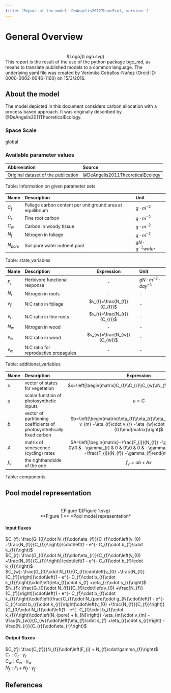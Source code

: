 ```yaml
---
title: 'Report of the model: DeAngelis2012TheorEcol, version: 1'
---
```

  
  
# General Overview  
  

<br>
<center>
![Logo](Logo.svg)
</center>
This report is the result of the use of the python package bgc_md, as means to translate published models to a common language.  The underlying yaml file was created by Verónika Ceballos-Núñez (Orcid ID: 0000-0002-0046-1160) on 15/3/2016.  
  
  
  
## About the model  
  
The model depicted in this document considers carbon allocation with a process based approach. It was originally described by @DeAngelis2011TheoreticalEcology.  
  
  
  
### Space Scale  
  
global
  
  
### Available parameter values  
  
  
  
Abbreviation|Source  
:-----|:-----  
Original dataset of the publication|@DeAngelis2011TheoreticalEcology  
  Table:  Information on given parameter sets  
  
  
Name|Description|Unit  
:-----|:-----|:-----  
$C_{f}$|Foliage carbon content per unit ground area at equilibrium|$g\cdot m^{-2}$  
$C_{r}$|Fine root carbon|$g\cdot m^{-2}$  
$C_{w}$|Carbon in woody tissue|$g\cdot m^{-2}$  
$N_{f}$|Nitrogen in foliage|$g\cdot m^{-2}$  
$N_{pore}$|Soil pore water nutrient pool|$gN\cdot g^{-1}water$  
  Table: state_variables  
  
  
Name|Description|Expression|Unit  
:-----|:-----|:-----:|:-----  
$F_{i}$|Herbivore functional response|-|$gN\cdot m^{-2}\cdot day^{-1}$  
$N_{r}$|Nitrogen in roots|-|-  
$v_{f}$|N:C ratio in foliage|$v_{f}=\frac{N_{f}}{C_{f}}$|-  
$v_{r}$|N:C ratio in fine roots|$v_{r}=\frac{N_{r}}{C_{r}}$|-  
$N_{w}$|Nitrogen in wood|-|-  
$v_{w}$|N:C ratio in wood|$v_{w}=\frac{N_{w}}{C_{w}}$|-  
$v_{m}$|N:C ratio for reproductive propagules|-|-  
  Table: additional_variables  
  
  
Name|Description|Expression  
:-----|:-----|:-----:  
$x$|vector of states for vegetation|$x=\left[\begin{matrix}C_{f}\\C_{r}\\C_{w}\\N_{f}\end{matrix}\right]$  
$u$|scalar function of photosynthetic inputs|$u=G$  
$b$|vector of partitioning coefficients of photosynthetically fixed carbon|$b=\left[\begin{matrix}\eta_{f}\\\eta_{r}\\\eta_{w}\\-\eta_{m}\cdot v_{m} -\eta_{r}\cdot v_{r} -\eta_{w}\cdot v_{w} +\frac{U}{G}\end{matrix}\right]$  
$A$|matrix of senescence (cycling) rates|$A=\left[\begin{matrix}-\frac{F_{i}}{N_{f}} -\gamma_{f} & 0 & 0 & 0\\0 & -\gamma_{r} & 0 & 0\\0 & 0 & -\gamma_{w} & 0\\0 & 0 & 0 & -\frac{F_{i}}{N_{f}} -\gamma_{f}\end{matrix}\right]$  
$f_{v}$|the righthandside of the ode|$f_{v}=u b + A x$  
  Table: components  
  
  
## Pool model representation  
  

<br>
<center>
![Figure 1](Figure 1.svg)<br>**Figure 1:** *Pool model representation*<br>
</center>
  
  
#### Input fluxes  
  
$C_{f}: \frac{G_{0}\cdot N_{f}\cdot\eta_{f}}{C_{f}\cdot\left(v_{0} +\frac{N_{f}}{C_{f}}\right)}\cdot\left(1 - e^{- C_{f}\cdot b_{f}\cdot k_{f}}\right)$  
$C_{r}: \frac{G_{0}\cdot N_{f}\cdot\eta_{r}}{C_{f}\cdot\left(v_{0} +\frac{N_{f}}{C_{f}}\right)}\cdot\left(1 - e^{- C_{f}\cdot b_{f}\cdot k_{f}}\right)$  
$C_{w}: \frac{G_{0}\cdot N_{f}}{C_{f}\cdot\left(v_{0} +\frac{N_{f}}{C_{f}}\right)}\cdot\left(1 - e^{- C_{f}\cdot b_{f}\cdot k_{f}}\right)\cdot\left(\eta_{f}\cdot s_{f} +\eta_{r}\cdot s_{r}\right)$  
$N_{f}: \frac{G_{0}\cdot N_{f}}{C_{f}\cdot\left(v_{0} +\frac{N_{f}}{C_{f}}\right)}\cdot\left(1 - e^{- C_{f}\cdot b_{f}\cdot k_{f}}\right)\cdot\left(\frac{C_{f}\cdot N_{pore}\cdot g_{N}\cdot\left(1 - e^{- C_{r}\cdot b_{r}\cdot k_{r}}\right)\cdot\left(v_{0} +\frac{N_{f}}{C_{f}}\right)}{G_{0}\cdot N_{f}\cdot\left(1 - e^{- C_{f}\cdot b_{f}\cdot k_{f}}\right)\cdot\left(N_{pore} + k_{N}\right)} -\eta_{m}\cdot v_{m} -\frac{N_{w}}{C_{w}}\cdot\left(\eta_{f}\cdot s_{f} +\eta_{r}\cdot s_{r}\right) -\frac{N_{r}}{C_{r}}\cdot\eta_{r}\right)$  

  
  
#### Output fluxes  
  
$C_{f}: \frac{C_{f}}{N_{f}}\cdot\left(F_{i} + N_{f}\cdot\gamma_{f}\right)$  
$C_{r}: C_{r}\cdot\gamma_{r}$  
$C_{w}: C_{w}\cdot\gamma_{w}$  
$N_{f}: F_{i} + N_{f}\cdot\gamma_{f}$  
  
  
## References  
  
